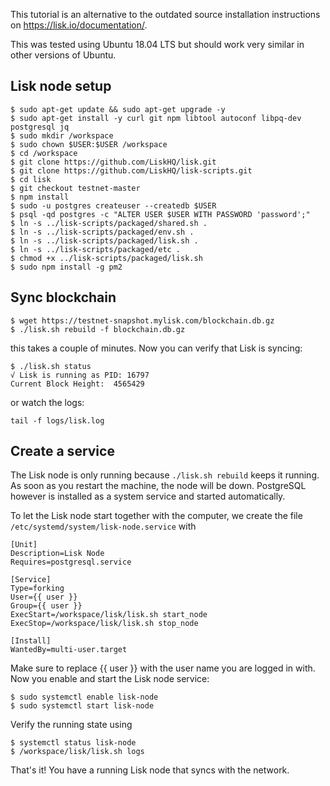 This tutorial is an alternative to the outdated source installation instructions on https://lisk.io/documentation/.

This was tested using Ubuntu 18.04 LTS but should work very similar in other versions of Ubuntu.

## Lisk node setup

```
$ sudo apt-get update && sudo apt-get upgrade -y
$ sudo apt-get install -y curl git npm libtool autoconf libpq-dev postgresql jq
$ sudo mkdir /workspace
$ sudo chown $USER:$USER /workspace
$ cd /workspace
$ git clone https://github.com/LiskHQ/lisk.git
$ git clone https://github.com/LiskHQ/lisk-scripts.git
$ cd lisk
$ git checkout testnet-master
$ npm install
$ sudo -u postgres createuser --createdb $USER
$ psql -qd postgres -c "ALTER USER $USER WITH PASSWORD 'password';"
$ ln -s ../lisk-scripts/packaged/shared.sh .
$ ln -s ../lisk-scripts/packaged/env.sh .
$ ln -s ../lisk-scripts/packaged/lisk.sh .
$ ln -s ../lisk-scripts/packaged/etc .
$ chmod +x ../lisk-scripts/packaged/lisk.sh
$ sudo npm install -g pm2
```

## Sync blockchain

```
$ wget https://testnet-snapshot.mylisk.com/blockchain.db.gz 
$ ./lisk.sh rebuild -f blockchain.db.gz
```

this takes a couple of minutes. Now you can verify that Lisk is syncing:

```
$ ./lisk.sh status
√ Lisk is running as PID: 16797
Current Block Height:  4565429
```

or watch the logs:

```
tail -f logs/lisk.log
```

## Create a service

The Lisk node is only running because `./lisk.sh rebuild` keeps it running. As soon as you restart the machine, the node will be down. PostgreSQL however is installed as a system service and started automatically.

To let the Lisk node start together with the computer, we create the file `/etc/systemd/system/lisk-node.service` with

```
[Unit]
Description=Lisk Node
Requires=postgresql.service

[Service]
Type=forking
User={{ user }}
Group={{ user }}
ExecStart=/workspace/lisk/lisk.sh start_node
ExecStop=/workspace/lisk/lisk.sh stop_node

[Install]
WantedBy=multi-user.target
```

Make sure to replace {{ user }} with the user name you are logged in with. Now you enable and start the Lisk node service:

```
$ sudo systemctl enable lisk-node
$ sudo systemctl start lisk-node
```

Verify the running state using

```
$ systemctl status lisk-node
$ /workspace/lisk/lisk.sh logs
```

That's it! You have a running Lisk node that syncs with the network.